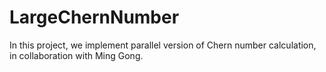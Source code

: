 LargeChernNumber
================
In this project, we implement parallel version of Chern number calculation, in collaboration with Ming Gong. 